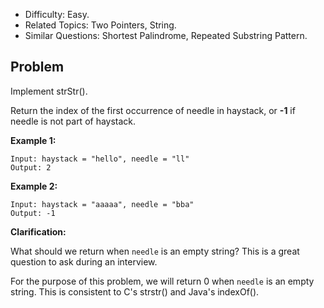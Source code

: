 - Difficulty: Easy.
- Related Topics: Two Pointers, String.
- Similar Questions: Shortest Palindrome, Repeated Substring Pattern.

## Problem

Implement strStr().

Return the index of the first occurrence of needle in haystack, or **-1** if needle is not part of haystack.

**Example 1:**

```
Input: haystack = "hello", needle = "ll"
Output: 2
```

**Example 2:**

```
Input: haystack = "aaaaa", needle = "bba"
Output: -1
```

**Clarification:**

What should we return when ```needle``` is an empty string? This is a great question to ask during an interview.

For the purpose of this problem, we will return 0 when ```needle``` is an empty string. This is consistent to C's strstr() and Java's indexOf().